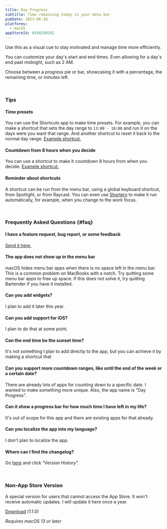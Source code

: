 ```yaml
---
title: Day Progress
subtitle: Time remaining today in your menu bar
pubDate: 2023-06-18
platforms:
  - macOS
appStoreId: 6450280202
---
```


Use this as a visual cue to stay motivated and manage time more efficiently.

You can customize your day's start and end times. Even allowing for a day's end past midnight, such as 2 AM.

Choose between a progress pie or bar, showcasing it with a percentage, the remaining time, or minutes left.

<br>

### Tips

#### Time presets

You can use the Shortcuts app to make time presets. For example, you can make a shortcut that sets the day range to `13:00 - 18:00` and run it on the days were you want that range. And another shortcut to reset it back to the normal day range. [Example shortcut.](https://www.icloud.com/shortcuts/9636a1f2f0624aa787727afd306ff667)

#### Countdown from 8 hours when you decide

You can use a shortcut to make it countdown 8 hours from when you decide. [Example shortcut.](https://www.icloud.com/shortcuts/39c8db30ce9d456bbbbdfcc8ba5eb136)

#### Reminder about shortcuts

A shortcut can be run from the menu bar, using a global keyboard shortcut, from Spotlight, or from Raycast. You can even use [Shortery](https://apps.apple.com/us/app/shortery/id1594183810?mt=12) to make it run automatically, for example, when you change to the work focus.

<br>

### Frequently Asked Questions {#faq}

#### I have a feature request, bug report, or some feedback

[Send it here.](https://sindresorhus.com/feedback?product=Day%20Progress&referrer=Website-FAQ)

#### The app does not show up in the menu bar

macOS hides menu bar apps when there is no space left in the menu bar. This is a common problem on MacBooks with a notch. Try quitting some menu bar apps to free up space. If this does not solve it, try quitting Bartender if you have it installed.

#### Can you add widgets?

I plan to add it later this year.

#### Can you add support for iOS?

I plan to do that at some point.

#### Can the end time be the sunset time?

It's not something I plan to add directly to the app, but you can achieve it by making a shortcut that

#### Can you support more countdown ranges, like until the end of the week or a certain date?

There are already lots of apps for counting down to a specific date. I wanted to make something more unique. Also, the app name is “Day Progress”.

#### Can it show a progress bar for how much time I have left in my life?

It's out of scope for this app and there are existing apps for that already.

#### Can you localize the app into my language?

I don't plan to localize the app.

#### Where can I find the changelog?

Go [here](https://apps.apple.com/app/id6450280202) and click “Version History”.

<br>

### Non-App Store Version

A special version for users that cannot access the App Store. It won't receive automatic updates. I will update it here once a year.

[Download](https://dsc.cloud/sindresorhus/Day-Progress-1.1.0-1687561838.zip) *(1.1.0)*

*Requires macOS 13 or later*
